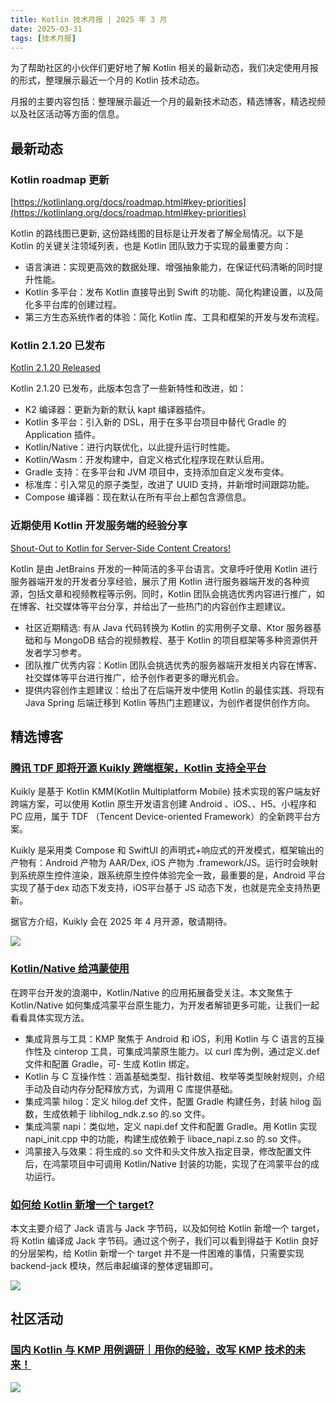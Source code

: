 ```yaml
---
title: Kotlin 技术月报 | 2025 年 3 月
date: 2025-03-31
tags: [技术月报]
---
```


为了帮助社区的小伙伴们更好地了解 Kotlin 相关的最新动态，我们决定使用月报的形式，整理展示最近一个月的 Kotlin 技术动态。

月报的主要内容包括：整理展示最近一个月的最新技术动态，精选博客，精选视频以及社区活动等方面的信息。

## 最新动态
### Kotlin roadmap 更新
[https://kotlinlang.org/docs/roadmap.html#key-priorities](https://kotlinlang.org/docs/roadmap.html#key-priorities)

Kotlin 的路线图已更新, 这份路线图的目标是让开发者了解全局情况。以下是 Kotlin 的关键关注领域列表，也是 Kotlin 团队致力于实现的最重要方向：

- 语言演进：实现更高效的数据处理、增强抽象能力，在保证代码清晰的同时提升性能。
- Kotlin 多平台：发布 Kotlin 直接导出到 Swift 的功能、简化构建设置，以及简化多平台库的创建过程。
- 第三方生态系统作者的体验：简化 Kotlin 库、工具和框架的开发与发布流程。

### Kotlin 2.1.20 已发布
[Kotlin 2.1.20 Released](https://blog.jetbrains.com/kotlin/2025/03/kotlin-2-1-20-released-2/)

Kotlin 2.1.20 已发布，此版本包含了一些新特性和改进，如：

- K2 编译器：更新为新的默认 kapt 编译器插件。
- Kotlin 多平台：引入新的 DSL，用于在多平台项目中替代 Gradle 的 Application 插件。
- Kotlin/Native：进行内联优化，以此提升运行时性能。
- Kotlin/Wasm：开发构建中，自定义格式化程序现在默认启用。
- Gradle 支持：在多平台和 JVM 项目中，支持添加自定义发布变体。
- 标准库：引入常见的原子类型，改进了 UUID 支持，并新增时间跟踪功能。
- Compose 编译器：现在默认在所有平台上都包含源信息。

### 近期使用 Kotlin 开发服务端的经验分享
[Shout-Out to Kotlin for Server-Side Content Creators! ](https://blog.jetbrains.com/kotlin/2025/03/shout-out-to-kotlin-for-server-side-content-creators/)

Kotlin 是由 JetBrains 开发的一种简洁的多平台语言。文章呼吁使用 Kotlin 进行服务器端开发的开发者分享经验，展示了用 Kotlin 进行服务器端开发的各种资源，包括文章和视频教程等示例。同时，Kotlin 团队会挑选优秀内容进行推广，如在博客、社交媒体等平台分享，并给出了一些热门的内容创作主题建议。

- 社区近期精选: 有从 Java 代码转换为 Kotlin 的实用例子文章、Ktor 服务器基础和与 MongoDB 结合的视频教程、基于 Kotlin 的项目框架等多种资源供开发者学习参考。
- 团队推广优秀内容：Kotlin 团队会挑选优秀的服务器端开发相关内容在博客、社交媒体等平台进行推广，给予创作者更多的曝光机会。
- 提供内容创作主题建议：给出了在后端开发中使用 Kotlin 的最佳实践、将现有 Java Spring 后端迁移到 Kotlin 等热门主题建议，为创作者提供创作方向。

## 精选博客
### [腾讯 TDF 即将开源 Kuikly 跨端框架，Kotlin 支持全平台](https://juejin.cn/post/7477601578829627392)
Kuikly 是基于 Kotlin KMM(Kotlin Multiplatform Mobile) 技术实现的客户端友好跨端方案，可以使用 Kotlin 原生开发语言创建 Android 、iOS、、H5、小程序和 PC 应用，属于 TDF （Tencent Device-oriented Framework）的全新跨平台方案。

Kuikly 是采用类 Compose 和 SwiftUI 的声明式+响应式的开发模式，框架输出的产物有：Android 产物为 AAR/Dex, iOS 产物为 .framework/JS。运行时会映射到系统原生控件渲染，跟系统原生控件体验完全一致，最重要的是，Android 平台实现了基于dex 动态下发支持，iOS平台基于 JS 动态下发，也就是完全支持热更新。

据官方介绍，Kuikly 会在 2025 年 4 月开源，敬请期待。

![](https://raw.gitmirror.com/RicardoJiang/resource/refs/heads/main/2025/march/p5.webp)

### [Kotlin/Native 给鸿蒙使用](https://juejin.cn/post/7480538156530925578)
在跨平台开发的浪潮中，Kotlin/Native 的应用拓展备受关注。本文聚焦于 Kotlin/Native 如何集成鸿蒙平台原生能力，为开发者解锁更多可能，让我们一起看看具体实现方法。

- 集成背景与工具：KMP 聚焦于 Android 和 iOS，利用 Kotlin 与 C 语言的互操作性及 cinterop 工具，可集成鸿蒙原生能力。以 curl 库为例，通过定义.def 文件和配置 Gradle，可- 生成 Kotlin 绑定。
- Kotlin 与 C 互操作性：涵盖基础类型、指针数组、枚举等类型映射规则，介绍手动及自动内存分配释放方式，为调用 C 库提供基础。
- 集成鸿蒙 hilog：定义 hilog.def 文件，配置 Gradle 构建任务，封装 hilog 函数，生成依赖于 libhilog_ndk.z.so 的.so 文件。
- 集成鸿蒙 napi：类似地，定义 napi.def 文件和配置 Gradle。用 Kotlin 实现 napi_init.cpp 中的功能，构建生成依赖于 libace_napi.z.so 的.so 文件。
- 鸿蒙接入与效果：将生成的.so 文件和头文件放入指定目录，修改配置文件后，在鸿蒙项目中可调用 Kotlin/Native 封装的功能，实现了在鸿蒙平台的成功运行。

### [如何给 Kotlin 新增一个 target?](https://android-performance-optimization.github.io/foundation/kotlin-compiler-learn/kotlin-jack-backend/)
本文主要介绍了 Jack 语言与 Jack 字节码，以及如何给 Kotlin 新增一个 target，将 Kotlin 编译成 Jack 字节码。通过这个例子，我们可以看到得益于 Kotlin 良好的分层架构，给 Kotlin 新增一个 target 并不是一件困难的事情，只需要实现 backend-jack 模块，然后串起编译的整体逻辑即可。

![](https://raw.gitmirror.com/RicardoJiang/resource/refs/heads/main/2025/march/p4.png)

## 社区活动
### [国内 Kotlin 与 KMP 用例调研｜用你的经验，改写 KMP 技术的未来！](https://mp.weixin.qq.com/s/mI_38Qg8MxxVMlz3ie5Yfw)
![](https://raw.gitmirror.com/RicardoJiang/resource/refs/heads/main/2025/march/p6.webp)
